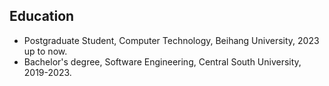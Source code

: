## Education

<ul style="margin:0 0 5px;">
  <li>Postgraduate Student, Computer Technology, Beihang University, 2023 up to now.</li>
  <li>Bachelor's degree, Software Engineering, Central South University, 2019-2023.</li>
</ul>
